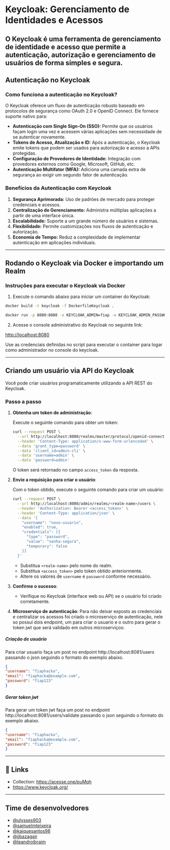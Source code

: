 # Keycloak: Gerenciamento de Identidades e Acessos

O Keycloak é uma ferramenta de gerenciamento de identidade e acesso que permite a autenticação, autorização e gerenciamento de usuários de forma simples e segura.
---

## Autenticação no Keycloak

### Como funciona a autenticação no Keycloak?

O Keycloak oferece um fluxo de autenticação robusto baseado em protocolos de segurança como OAuth 2.0 e OpenID Connect. Ele fornece suporte nativo para:

- **Autenticação com Single Sign-On (SSO):** Permite que os usuários façam login uma vez e acessem várias aplicações sem necessidade de se autenticar novamente.
- **Tokens de Acesso, Atualização e ID:** Após a autenticação, o Keycloak emite tokens que podem ser usados para autorização e acesso a APIs protegidas.
- **Configuração de Provedores de Identidade:** Integração com provedores externos como Google, Microsoft, GitHub, etc.
- **Autenticação Multifator (MFA):** Adiciona uma camada extra de segurança ao exigir um segundo fator de autenticação.

### Benefícios da Autenticação com Keycloak

1. **Segurança Aprimorada:** Uso de padrões de mercado para proteger credenciais e acessos.
2. **Centralização de Gerenciamento:** Administra múltiplas aplicações a partir de uma interface única.
3. **Escalabilidade:** Suporte a um grande número de usuários e sistemas.
4. **Flexibilidade:** Permite customizações nos fluxos de autenticação e autorização.
5. **Economia de Tempo:** Reduz a complexidade de implementar autenticação em aplicações individuais.

---

## Rodando o Keycloak via Docker e importando um Realm

### Instruções para executar o Keycloak via Docker

1. Execute o comando abaixo para iniciar um container do Keycloak:

```bash
docker build -t keycloak -f DockerfileKeycloak .
```

```bash
docker run -p 8080:8080 -e KEYCLOAK_ADMIN=fiap -e KEYCLOAK_ADMIN_PASSWORD=fiap123 keycloak
```

2. Acesse o console administrativo do Keycloak no seguinte link:

[http://localhost:8080](http://localhost:8080)

Use as credenciais definidas no script para executar o container para logar como administrador no console do keycloak.

---

## Criando um usuário via API do Keycloak

Você pode criar usuários programaticamente utilizando a API REST do Keycloak.

### Passo a passo

1. **Obtenha um token de administração**:

   Execute o seguinte comando para obter um token:

   ```bash
   curl --request POST \
     --url http://localhost:8080/realms/master/protocol/openid-connect/token \
     --header 'Content-Type: application/x-www-form-urlencoded' \
     --data 'grant_type=password' \
     --data 'client_id=admin-cli' \
     --data 'username=admin' \
     --data 'password=admin'
   ```

   O token será retornado no campo `access_token` da resposta.

2. **Envie a requisição para criar o usuário**:

   Com o token obtido, execute o seguinte comando para criar um usuário:

   ```bash
   curl --request POST \
     --url http://localhost:8080/admin/realms/<realm-name>/users \
     --header 'Authorization: Bearer <access_token>' \
     --header 'Content-Type: application/json' \
     --data '{
       "username": "novo-usuario",
       "enabled": true,
       "credentials": [{
         "type": "password",
         "value": "senha-segura",
         "temporary": false
       }]
     }'
   ```

   - Substitua `<realm-name>` pelo nome do realm.
   - Substitua `<access_token>` pelo token obtido anteriormente.
   - Altere os valores de `username` e `password` conforme necessário.

3. **Confirme o sucesso**:

   - Verifique no Keycloak (interface web ou API) se o usuário foi criado corretamente.

4. **Microserviço de autenticação**:
   Para não deixar exposto as credenciais e centralizar os acessos foi criado o microserviço de autenticação,
   nele so possui dois endpoint, um para criar o usuario e o outro para gerar o token jwt que será validado em outros
   microserviços:

##### Criação de usuário
Para criar usuario faça um post no endpoint http://localhost:8081/users passando o json seguindo o formato do exemplo abaixo.

   ```json
   {
   "username": "fiaphacka",
   "email": "fiaphacka@example.com",
   "password": "fiap123"
}
   ```

##### Gerar token jwt
Para gerar um token jwt faça um post no endpoint http://localhost:8081/users/validate passando o json seguindo o formato do exemplo abaixo.

   ```json
   {
   "username": "fiaphacka",
   "email": "fiaphacka@example.com",
   "password": "fiap123"
}
   ```

---

## 🔗 Links

- Collection: https://acesse.one/puMqh
- https://www.keycloak.org/

---

## Time de desenvolvedores

- [@ulysses903](https://github.com/ulysses903)
- [@samuelmteixeira](https://www.github.com/samuelmteixeira)
- [@kaiquesantos98](https://www.github.com/KaiqueSantos98)
- [@jjbazagajr](https://www.github.com/jjbazagajr)
- [@leandroibraim](https://www.github.com/leandroibraim)